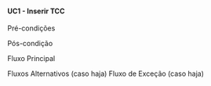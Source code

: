 #### UC1 - Inserir TCC

Pré-condições

Pós-condição

Fluxo Principal

Fluxos Alternativos
(caso haja)
Fluxo de Exceção
(caso haja)
